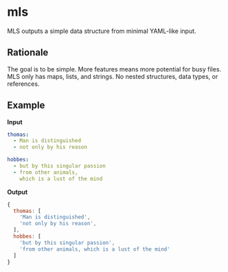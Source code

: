
# mls

MLS outputs a simple data structure from minimal YAML-like input.

## Rationale

The goal is to be simple. More features means more potential for busy files. MLS only has maps, lists, and strings. No nested structures, data types, or references.

## Example

**Input**

```yaml
thomas:
  - Man is distinguished
  - not only by his reason

hobbes:
  - but by this singular passion
  - from other animals,
    which is a lust of the mind
```

**Output**

```js
{
  thomas: [
    'Man is distinguished',
    'not only by his reason',
  ],
  hobbes: [
    'but by this singular passion',
    'from other animals, which is a lust of the mind'
  ]
}
```
